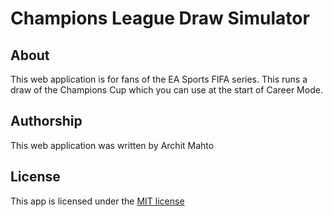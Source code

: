 # Champions League Draw Simulator #

## About ##

This web application is for fans of the EA Sports FIFA series. This runs a draw of the Champions Cup which you can use at the start of Career Mode.

## Authorship ##

This web application was written by Archit Mahto

## License ##

This app is licensed under the [MIT license](http://choosealicense.com/licenses/mit/) 

